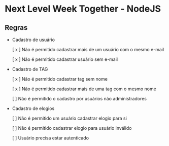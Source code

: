 # Next Level Week Together - NodeJS

## Regras

- Cadastro de usuário

    [ x ] Não é permitido cadastrar mais de um usuário com o mesmo e-mail

    [ x ] Não é permitido cadastrar usuário sem e-mail

- Cadastro de TAG

    [ x ] Não é permitido cadastrar tag sem nome

    [ x ] Não é permitido cadastrar mais de uma tag com o mesmo nome

    [ ] Não é permitido o cadastro por usuários não administradores

- Cadastro de elogios

    [ ] Não é permitido um usuário cadastrar elogio para si

    [ ] Não é permitido cadastrar elogio para usuário inválido

    [ ] Usuário precisa estar autenticado